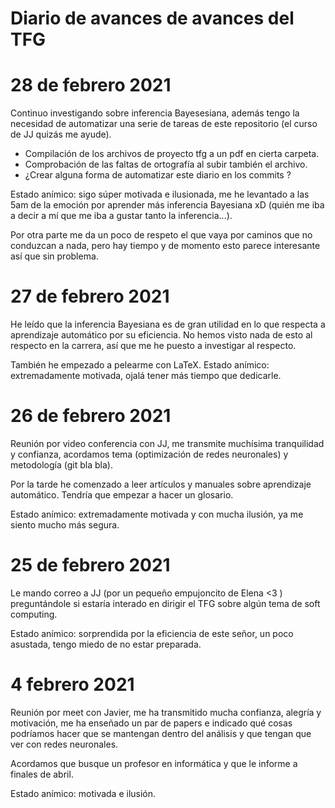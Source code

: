 # Diario de avances de avances del TFG


# 28 de febrero 2021  
Continuo investigando sobre inferencia Bayesesiana, además tengo la necesidad de automatizar una serie de tareas de este repositorio (el curso de JJ quizás me ayude). 

- Compilación de los archivos de proyecto tfg  a un pdf en cierta carpeta.   
- Comprobación de las faltas de ortografía al subir también el archivo.   
- ¿Crear alguna forma de automatizar este diario en los commits ?   

Estado anímico: sigo súper motivada e ilusionada, me he levantado a las 5am de la emoción por aprender más inferencia Bayesiana xD (quién me iba a decir a mí que me iba a gustar tanto la inferencia...). 

Por otra parte me da un poco de respeto el que vaya por caminos que no conduzcan a nada, pero hay tiempo y de momento esto parece interesante así que sin problema. 

# 27 de febrero 2021   

He leído que la inferencia Bayesiana es de gran utilidad en lo que respecta a aprendizaje automático por su eficiencia. 
No hemos visto nada de esto al respecto en la carrera, así que me he puesto a investigar al respecto.  

También he empezado a pelearme con LaTeX. 
Estado anímico: extremadamente motivada, ojalá tener más tiempo que dedicarle. 

# 26 de febrero 2021 
Reunión por video conferencia con JJ, me transmite muchísima tranquilidad y confianza, acordamos tema (optimización de redes neuronales)  y metodología (git bla bla). 

Por la tarde he comenzado a leer artículos y manuales sobre aprendizaje automático. Tendría que empezar a hacer un glosario. 

Estado anímico: extremadamente motivada y con mucha ilusión, ya me siento mucho más segura. 


# 25 de febrero 2021  

Le mando correo a JJ (por un pequeño empujoncito de Elena <3 ) preguntándole si estaría interado en dirigir el TFG sobre algún tema de soft computing. 

Estado anímico: sorprendida por la eficiencia de este señor, un poco asustada, tengo miedo de no estar preparada. 


# 4 febrero 2021   

Reunión por meet con Javier, me ha transmitido mucha confianza, alegría y motivación, me ha enseñado un par de papers e indicado qué cosas podríamos hacer
que se mantengan dentro del análisis y que tengan que ver con redes neuronales. 

Acordamos que busque un profesor en informática y que le informe a finales de abril. 

Estado anímico: motivada e ilusión. 
